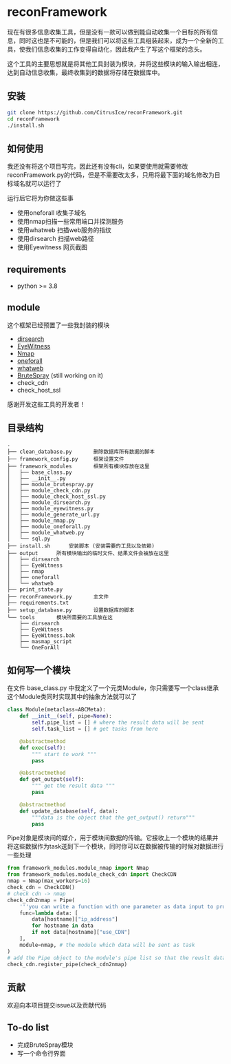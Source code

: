 # reconFramework

现在有很多信息收集工具，但是没有一款可以做到能自动收集一个目标的所有信息，同时这也是不可能的，但是我们可以将这些工具组装起来，成为一个全新的工具，使我们信息收集的工作变得自动化，因此我产生了写这个框架的念头。

这个工具的主要思想就是将其他工具封装为模块，并将这些模块的输入输出相连，达到自动信息收集，最终收集到的数据将存储在数据库中。

## 安装

```bash
git clone https://github.com/CitrusIce/reconFramework.git
cd reconFramework
./install.sh
```

## 如何使用

我还没有将这个项目写完，因此还有没有cli，如果要使用就需要修改reconFramework.py的代码，但是不需要改太多，只用将最下面的域名修改为目标域名就可以运行了

运行后它将为你做这些事

- 使用oneforall 收集子域名
- 使用nmap扫描一些常用端口并探测服务
- 使用whatweb 扫描web服务的指纹 
- 使用dirsearch 扫描web路径
- 使用Eyewitness 网页截图

## requirements

- python >= 3.8

## module

这个框架已经预置了一些我封装的模块

- [dirsearch](https://github.com/maurosoria/dirsearch)
- [EyeWitness](https://github.com/FortyNorthSecurity/EyeWitness)
- [Nmap](https://nmap.org/)
- [oneforall](https://github.com/shmilylty/OneForAll)
- [whatweb](https://github.com/urbanadventurer/WhatWeb)
- [BruteSpray](https://github.com/x90skysn3k/brutespray) (still working on it)
- check_cdn 
- check_host_ssl

感谢开发这些工具的开发者！

## 目录结构

```
.
├── clean_database.py       删除数据库所有数据的脚本
├── framework_config.py     框架设置文件
├── framework_modules       框架所有模块存放在这里
│   ├── base_class.py
│   ├── __init__.py
│   ├── module_brutespray.py
│   ├── module_check_cdn.py
│   ├── module_check_host_ssl.py
│   ├── module_dirsearch.py
│   ├── module_eyewitness.py
│   ├── module_generate_url.py
│   ├── module_nmap.py
│   ├── module_oneforall.py
│   ├── module_whatweb.py
│   └── sql.py
├── install.sh      安装脚本 (安装需要的工具以及依赖)
├── output      所有模块输出的临时文件、结果文件会被放在这里
│   ├── dirsearch
│   ├── EyeWitness
│   ├── nmap
│   ├── oneforall
│   └── whatweb
├── print_state.py
├── reconFramework.py       主文件
├── requirements.txt
├── setup_database.py       设置数据库的脚本
└── tools       模块所需要的工具放在这
    ├── dirsearch
    ├── EyeWitness
    ├── EyeWitness.bak
    ├── masmap_script
    └── OneForAll
```

## 如何写一个模块

在文件 base_class.py 中我定义了一个元类Module，你只需要写一个class继承这个Module类同时实现其中的抽象方法就可以了

```python
class Module(metaclass=ABCMeta):
    def __init__(self, pipe=None):
        self.pipe_list = [] # where the result data will be sent
        self.task_list = [] # get tasks from here

    @abstractmethod
    def exec(self):
        """ start to work """
        pass

    @abstractmethod
    def get_output(self):
        """ get the result data """
        pass

    @abstractmethod
    def update_database(self, data):
        """data is the object that the get_output() return"""
        pass
```

Pipe对象是模块间的媒介，用于模块间数据的传输。它接收上一个模块的结果并将这些数据作为task送到下一个模块，同时你可以在数据被传输的时候对数据进行一些处理

```python
from framework_modules.module_nmap import Nmap
from framework_modules.module_check_cdn import CheckCDN
nmap = Nmap(max_workers=16)
check_cdn = CheckCDN()
# check cdn -> nmap
check_cdn2nmap = Pipe(
    '''you can write a function with one parameter as data input to process the data'''
    func=lambda data: [
        data[hostname]["ip_address"]
        for hostname in data
        if not data[hostname]["use_CDN"]
    ],
    module=nmap, # the module which data will be sent as task
)
# add the Pipe object to the module's pipe list so that the reuslt data will be sent to pipe
check_cdn.register_pipe(check_cdn2nmap) 
```

## 贡献

欢迎向本项目提交issue以及贡献代码

## To-do list

- 完成BruteSpray模块
- 写一个命令行界面
